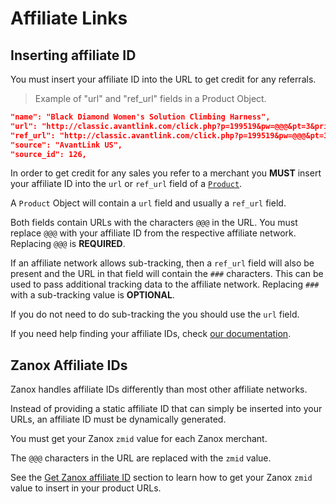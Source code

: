 # Affiliate Links

## Inserting affiliate ID

<aside class="notice">
You must insert your affiliate ID into the URL to get credit for any referrals.
</aside>

> Example of "url" and "ref_url" fields in a Product Object.

```json
"name": "Black Diamond Women's Solution Climbing Harness",
"url": "http://classic.avantlink.com/click.php?p=199519&pw=@@@&pt=3&pri=60466&tt=df",
"ref_url": "http://classic.avantlink.com/click.php?p=199519&pw=@@@&pt=3&pri=60466&tt=df&ctc=###",
"source": "AvantLink US",
"source_id": 126,
```

In order to get credit for any sales you refer to a merchant you **MUST** insert your affiliate ID into the `url` or `ref_url` field of a [`Product`](#product-properties).

A `Product` Object will contain a `url` field and usually a `ref_url` field.

Both fields contain URLs with the characters `@@@` in the URL. You must replace `@@@` with your affiliate ID from the respective affiliate network. Replacing `@@@` is 	**REQUIRED**.

If an affiliate network allows sub-tracking, then a `ref_url` field will also be present and the URL in that field will contain the `###` characters. This can be used to pass additional tracking data to the affiliate network. Replacing `###` with a sub-tracking value is **OPTIONAL**.

If you do not need to do sub-tracking the you should use the `url` field.

If you need help finding your affiliate IDs, check [our documentation](https://datafeedrapi.helpscoutdocs.com/category/183-networks-merchants).



## Zanox Affiliate IDs

Zanox handles affiliate IDs differently than most other affiliate networks.

Instead of providing a static affiliate ID that can simply be inserted into your URLs, an affiliate ID must be dynamically generated.

You must get your Zanox `zmid` value for each Zanox merchant.

The `@@@` characters in the URL are replaced with the `zmid` value.

See the [Get Zanox affiliate ID](#get-zanox-affiliate-id) section to learn how to get your Zanox `zmid` value to insert in your product URLs.

